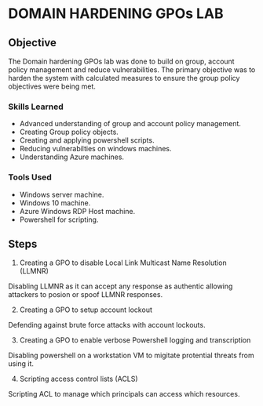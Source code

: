 # DOMAIN HARDENING GPOs LAB

## Objective

The Domain hardening GPOs lab was done to build on group, account policy management and reduce vulnerabilities. The primary objective was to harden the system with calculated measures to ensure the group policy objectives were being met.

### Skills Learned

- Advanced understanding of group and account policy management.
- Creating Group policy objects.
- Creating and applying powershell scripts.
- Reducing vulnerabilties on windows machines.
- Understanding Azure machines.

### Tools Used

- Windows server machine.
- Windows 10 machine.
- Azure Windows RDP Host machine.
- Powershell for scripting.

## Steps

1. Creating a GPO to disable Local Link Multicast Name Resolution (LLMNR) 

Disabling LLMNR as it can accept any response as authentic allowing attackers to posion or spoof LLMNR responses.

2. Creating a GPO to setup account lockout

Defending against brute force attacks with account lockouts.

3. Creating a GPO to enable verbose Powershell logging and transcription

Disabling powershell on a workstation VM to migitate protential threats from using it.

4. Scripting access control lists (ACLS)

Scripting ACL to manage which principals can access which resources.
